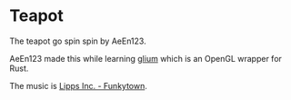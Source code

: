 # Teapot
The teapot go spin spin by AeEn123.

AeEn123 made this while learning [glium](https://github.com/glium/glium) which is an OpenGL wrapper for Rust.

The music is [Lipps Inc. - Funkytown](https://www.youtube.com/watch?v=uhzy7JaU2Zc).
